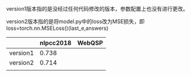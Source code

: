 version1版本指的是没经过任何代码修改的版本，参数配置上也没有进行更改。

version2版本指的是将model.py中的loss改为MSE损失，即loss=torch.nn.MSELoss()(last_e,answers)



|          | nlpcc2018 | WebQSP |
| -------- | --------- | ------ |
| version1 | 0.738     |        |
| version2 | 0.714     |        |
|          |           |        |

